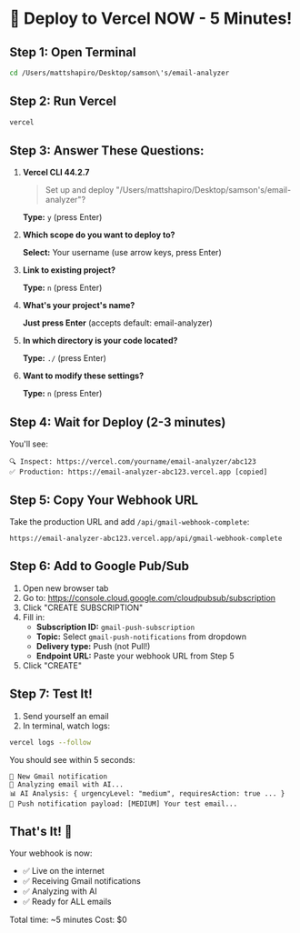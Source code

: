 # 🚀 Deploy to Vercel NOW - 5 Minutes!

## Step 1: Open Terminal
```bash
cd /Users/mattshapiro/Desktop/samson\'s/email-analyzer
```

## Step 2: Run Vercel
```bash
vercel
```

## Step 3: Answer These Questions:

1. **Vercel CLI 44.2.7**
   > Set up and deploy "/Users/mattshapiro/Desktop/samson's/email-analyzer"?
   
   **Type:** `y` (press Enter)

2. **Which scope do you want to deploy to?**
   
   **Select:** Your username (use arrow keys, press Enter)

3. **Link to existing project?**
   
   **Type:** `n` (press Enter)

4. **What's your project's name?**
   
   **Just press Enter** (accepts default: email-analyzer)

5. **In which directory is your code located?**
   
   **Type:** `./` (press Enter)

6. **Want to modify these settings?**
   
   **Type:** `n` (press Enter)

## Step 4: Wait for Deploy (2-3 minutes)

You'll see:
```
🔍 Inspect: https://vercel.com/yourname/email-analyzer/abc123
✅ Production: https://email-analyzer-abc123.vercel.app [copied]
```

## Step 5: Copy Your Webhook URL

Take the production URL and add `/api/gmail-webhook-complete`:
```
https://email-analyzer-abc123.vercel.app/api/gmail-webhook-complete
```

## Step 6: Add to Google Pub/Sub

1. Open new browser tab
2. Go to: https://console.cloud.google.com/cloudpubsub/subscription
3. Click "CREATE SUBSCRIPTION"
4. Fill in:
   - **Subscription ID:** `gmail-push-subscription`
   - **Topic:** Select `gmail-push-notifications` from dropdown
   - **Delivery type:** Push (not Pull!)
   - **Endpoint URL:** Paste your webhook URL from Step 5
5. Click "CREATE"

## Step 7: Test It!

1. Send yourself an email
2. In terminal, watch logs:
```bash
vercel logs --follow
```

You should see within 5 seconds:
```
📧 New Gmail notification
🤖 Analyzing email with AI...
📊 AI Analysis: { urgencyLevel: "medium", requiresAction: true ... }
📱 Push notification payload: [MEDIUM] Your test email...
```

## That's It! 🎉

Your webhook is now:
- ✅ Live on the internet
- ✅ Receiving Gmail notifications
- ✅ Analyzing with AI
- ✅ Ready for ALL emails

Total time: ~5 minutes
Cost: $0